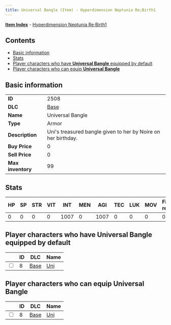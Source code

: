 ```yaml
---
title: Universal Bangle (Item) - Hyperdimension Neptunia Re;Birth1
---
```


[**Item Index**](/neptunia/rb1/item/index.html) - [Hyperdimension Neptunia Re;Birth1](/neptunia/rb1)

## Contents

- [Basic information](#basic-information)
- [Stats](#stats)
- [Player characters who have **Universal Bangle** equipped by default](#player-characters-who-have-universal-bangle-equipped-by-default)
- [Player characters who can equip **Universal Bangle**](#player-characters-who-can-equip-universal-bangle)

## Basic information

|   |   |
| -- | -- |
| **ID** | 2508 |
| **DLC** | [Base](/neptunia/rb1/dlc/1-base.html) |
| **Name** | Universal Bangle |
| **Type** | Armor |
| **Description** | Uni's treasured bangle given to her by Noire on her birthday. |
| **Buy Price** | 0 |
| **Sell Price** | 0 |
| **Max inventory** | 99 |


## Stats

| HP | SP | STR | VIT | INT | MEN | AGI | TEC | LUK | MOV | Fire res. | Ice res. | Wind res. | Lightning res. |
| -- | -- | --- | --- | --- | --- | --- | --- | --- | --- | --------- | -------- | --------- | -------------- |
| 0 | 0 | 0 | 0 | 1007 | 0 | 1007 | 0 | 0 | 0 | 0 | 0 | 0 | 0 |


## Player characters who have **Universal Bangle** equipped by default

|    | ID | DLC | Name |
| -- | -- | --- | ---- |
| <input type="checkbox" id="rb1-player-1-8" class="trackbox" /> | 8 | [Base](/neptunia/rb1/dlc/1-base.html) | [Uni](/neptunia/rb1/player/1-8-uni.html) |


## Player characters who can equip **Universal Bangle**

|    | ID | DLC | Name |
| -- | -- | --- | ---- |
| <input type="checkbox" id="rb1-player-1-8" class="trackbox" /> | 8 | [Base](/neptunia/rb1/dlc/1-base.html) | [Uni](/neptunia/rb1/player/1-8-uni.html) |
